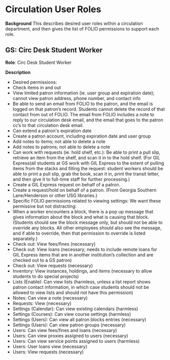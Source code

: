 # Circulation User Roles  

**Background** This describes desired user roles within a circulation department, and then gives the list of FOLIO permissions to support each role.  

## GS:  Circ Desk Student Worker  

**Role**:  Circ Desk Student Worker  

**Description**

* Desired permissions:
* Check items in and out
* View limited patron information (ie. user group and expiration date); cannot view patron address, phone number, and contact info
* Be able to send an email from FOLIO to the patron, and the email is logged on that patron’s record.  Students cannot delete the record of that contact from out of FOLIO.  The email from FOLIO includes a note to reply to our circulation desk email, and the email that goes to the patron cc’s to that circulation desk email.
* Can extend a patron's expiration date
* Create a patron account, including expiration date and user group
* Add notes to items; not able to delete a note
* Add notes to patrons; not able to delete a note
* Can work with requests (ie. hold shelf, etc.):  Be able to print a pull slip, retrieve an item from the shelf, and scan it in to the hold shelf.  (For GIL Express(all students at GS work with GIL Express to the extent of pulling items from the stacks and filling the request:  student workers should be able to print a pull slip, grab the book, scan it in, print the transit letter, and then give it to full-time staff for further processing.)
* Create a GIL Express request on behalf of a patron.
* Create a request/hold on behalf of a patron.  (From Georgia Southern Lane/Henderson or other USG libraries.)
* Specific FOLIO permissions related to viewing settings:  We want these permissive but not distracting:
* When a worker encounters a block, there is a pop up message that gives information about the block and what is causing that block.  (Students should see the block message only, but should not be able to override any blocks.  All other employees should also see the message, and if able to override, then that permission to override is listed separately.)
* Check out: View fees/fines (necessary)
* Check out: View loans (necessary; needs to include remote loans for GIL Express items that are in another institution’s collection and are checked out to a GS patron)
* Check out: View requests (necessary)
* Inventory: View instances, holdings, and items (necessary to allow students to do special projects)
* Lists (Enable): Can view lists (harmless, unless a list report shows patron contact information, in which case students should not be allowed to view lists and should not have this permission)
* Notes: Can view a note (necessary)
* Requests: View (necessary)
* Settings (Calendar): Can view existing calendars (harmless)
* Settings (Courses): Can view course settings (harmless)
* Settings (Users): Can view all patron blocks entries (necessary)
* Settings (Users): Can view patron groups (necessary)
* Users: Can view fees/fines and loans (necessary)
* Users: Can view proxies assigned to users (necessary)
* Users: Can view service points assigned to users (harmless)
* Users: User loans view  (necessary)
* Users: View requests (necessary)
